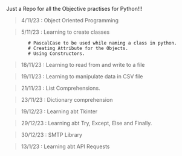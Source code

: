 Just a Repo for all the Objective practises for Python!!!

> 4/11/23 : Object Oriented Programming

> 5/11/23 : Learning to create classes

            # PascalCase to be used while naming a class in python.
            # Creating Attribute for the Objects.
            # Using Constructors.

> 18/11/23 : Learning to read from and write to a file

> 19/11/23 : Learning to manipulate data in CSV file

> 21/11/23 : List Comprehensions.

> 23/11/23 : Dictionary comprehension

> 19/12/23 : Learning abt Tkinter

> 29/12/23 : Learning abt Try, Except, Else and Finally.

> 30/12/23 : SMTP Library

> 13/1/23 : Learning abt API Requests